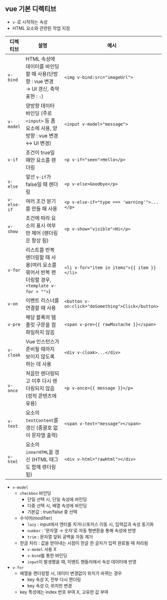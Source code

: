 ## vue 기본 디렉티브

- `v-`로 시작하는 속성
- HTML 요소와 관련된 작업 지정

| 디렉티브    | 설명                                                                                           | 예시                                              |
| ----------- | ---------------------------------------------------------------------------------------------- | ------------------------------------------------- |
| `v-bind`    | HTML 속성에 데이터를 바인딩할 때 사용(단방향 : vue 변경 → UI 갱신, 축약 표현 : `:`)            | `<img v-bind:src="imageUrl">`                     |
| `v-model`   | 양방향 데이터 바인딩 (주로 `<input>` 등 폼 요소에 사용, 양방향 : vue 변경 ↔ UI 변경)           | `<input v-model="message">`                       |
| `v-if`      | 조건이 true일 때만 요소를 렌더링                                                               | `<p v-if="seen">Hello</p>`                        |
| `v-else`    | 앞선 `v-if`가 false일 때 렌더링                                                                | `<p v-else>Goodbye</p>`                           |
| `v-else-if` | 여러 조건 분기를 만들 때 사용                                                                  | `<p v-else-if="type === 'warning'">...</p>`       |
| `v-show`    | 조건에 따라 요소의 표시 여부만 제어 (렌더링은 항상 됨)                                         | `<p v-show="visible">Hi</p>`                      |
| `v-for`     | 리스트를 반복 렌더링할 때 사용(여러 요소를 묶어서 반복 랜더링할 경우, `<template v-for = "">`) | `<li v-for="item in items">{{ item }}</li>`       |
| `v-on`      | 이벤트 리스너를 연결할 때 사용                                                                 | `<button v-on:click="doSomething">Click</button>` |
| `v-pre`     | 해당 블록의 템플릿 구문을 컴파일하지 않음                                                      | `<span v-pre>{{ rawMustache }}</span>`            |
| `v-cloak`   | Vue 인스턴스가 준비될 때까지 보이지 않도록 하는 데 사용                                        | `<div v-cloak>...</div>`                          |
| `v-once`    | 처음만 렌더링되고 이후 다시 렌더링되지 않음 (정적 콘텐츠에 유용)                               | `<p v-once>{{ message }}</p>`                     |
| `v-text`    | 요소의 `textContent`를 갱신 (중괄호 없이 문자열 출력)                                          | `<span v-text="message"></span>`                  |
| `v-html`    | 요소의 `innerHTML`을 갱신 (HTML 태그도 함께 렌더링됨)                                          | `<div v-html="rawHtml"></div>`                    |

- `v-model`
  - `checkbox` 바인딩
    - 단일 선택 시, 단일 속성에 바인딩
    - 다중 선택 시, 배열 속성에 바인딩
    - 기본값 : true/false 중 선택
  - 수식어(modifier)
    - `lazy` : input에서 엔터를 치거나/포커스 이동 시, 입력값과 속성 동기화
    - `number` : '문자열 → 숫자'로 자동 형변환을 통해 속성에 반영
    - `trim` : 문자열 앞뒤 공백을 자동 제거
  - 한글 처리 : 값을 받아내는 시점이 한글 한 글자가 입력 완료될 때 처리됨
    - `v-model` 사용 X
    - `v-bind`를 통한 바인딩
    - `input`이 발생했을 때, 이벤트 핸들러에서 속성 데이터에 반영
- `v-for`
  - 배열을 랜더링할 시, 데이터 변경없이 위치가 바뀌는 경우
    - key 속성 X, 전부 다시 랜더링
    - key 속성 O, 위치만 변경
  - key 특성에는 index 번호 부여 X, 고유한 값 부여
